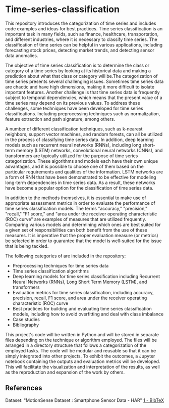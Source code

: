 # Time-series-classification

This repository introduces the categorization of time series and includes code examples and ideas for best practices. Time series classification is an important task in many fields, such as finance, healthcare, transportation, and different industries, where it is necessary to classify time series. The classification of time series can be helpful in various applications, including forecasting stock prices, detecting market trends, and detecting sensor data anomalies.

The objective of time series classification is to determine the class or category of a time series by looking at its historical data and making a prediction about what that class or category will be.The categorization of time series presents several challenging issues. Sometimes time series data are chaotic and have high dimensions, making it more difficult to isolate important features. Another challenge is that time series data is frequently subject to temporal dependencies, which means that the present value of a time series may depend on its previous values. To address these challenges, some techniques have been developed for time series classifications. Including preprocessing techniques such as normalization, feature extraction and path signature, among others.

A number of different classification techniques, such as k-nearest neighbors, support vector machines, and random forests, can all be utilized in the process of classifying time series data. In addition, deep learning models such as recurrent neural networks (RNNs), including long short-term memory (LSTM) networks, convolutional neural networks (CNNs), and transformers are typically utilized for the purpose of time series categorization. These algorithms and models each have their own unique advantages, and it is possible to choose one of them based on the particular requirements and qualities of the information. LSTM networks are a form of RNN that have been demonstrated to be effective for modeling long-term dependencies in time series data. As a result, these networks have become a popular option for the classification of time series data.

In addition to the methods themselves, it is essential to make use of appropriate assessment metrics in order to evaluate the performance of time series classification models. The terms "accuracy," "precision," "recall," "F1 score," and "area under the receiver operating characteristic (ROC) curve" are examples of measures that are utilized frequently. Comparing various models and determining which ones are best suited for a given set of responsibilities can both benefit from the use of these measures. It is imperative that the proper evaluation measure (or metrics) be selected in order to guarantee that the model is well-suited for the issue that is being tackled.


The following categories of are included in the repository:

<ul>
  <li>Preprocessing techniques for time series data</li>
  <li>Time series classification algorithms</li>
  <li>Deep learning models for time series classification including Recurrent Neural Networks (RNNs), Long Short Term Memory (LSTM), and transformers</li>
  <li>Evaluation metrics for time series classification, including accuracy, precision, recall, F1 score, and area under the receiver operating characteristic (ROC) curve</li>
  <li>Best practices for building and evaluating time series classification models, including how to avoid overfitting and deal with class imbalance</li>
  <li>Case studies</li>
  <li>Bibliography</li>
</ul>

This project's code will be written in Python and will be stored in separate files depending on the technique or algorithm employed. The files will be arranged in a directory structure that follows a categorization of the employed tasks. The code will be modular and reusable so that it can be simply integrated into other projects. To exhibit the outcomes, a Jupyter notebook containing the outputs and evaluation metrics will be developed. This will facilitate the visualization and interpretation of the results, as well as the reproduction and expansion of the work by others.

## References
Dataset: "MotionSense Dataset : Smartphone Sensor Data - HAR" [1 - BibTeX](CITATION.bib)
